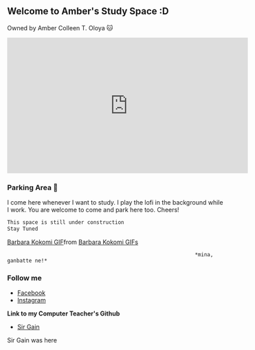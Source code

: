 ## Welcome to Amber's Study Space :D
Owned by Amber Colleen T. Oloya 🐱

<iframe width="560" height="315" src="https://www.youtube.com/embed/c0BqnltvL3c" title="YouTube video player" frameborder="0" allow="accelerometer; autoplay; clipboard-write; encrypted-media; gyroscope; picture-in-picture" allowfullscreen></iframe>


### Parking Area 📖

I come here whenever I want to study. I play the lofi in the background while I work. You are welcome to come and park here too. Cheers!

```markdown
This space is still under construction
Stay Tuned

```
<div class="tenor-gif-embed" data-postid="23351114" data-share-method="host" data-aspect-ratio="1" data-width="100%"><a href="https://tenor.com/view/barbara-kokomi-gif-23351114">Barbara Kokomi GIF</a>from <a href="https://tenor.com/search/barbara+kokomi-gifs">Barbara Kokomi GIFs</a></div> <script type="text/javascript" async src="https://tenor.com/embed.js"></script>

                                                                 *mina, ganbatte ne!*

### Follow me

- [Facebook](https://www.facebook.com/ambercolleen.oloya "Click Ctrl if you want to open this link on another tab.")
- [Instagram](https://www.instagram.com/am_collee/ "Click Ctrl if you want to open this link on another tab.") 

**Link to my Computer Teacher's Github**

- [Sir Gain](http://641n.github.io/ "Sir Gain's GitHub page.")

Sir Gain was here
